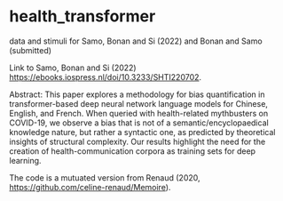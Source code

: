 # health_transformer
data and stimuli for Samo, Bonan and Si (2022) and Bonan and Samo (submitted)

Link to Samo, Bonan and Si (2022) https://ebooks.iospress.nl/doi/10.3233/SHTI220702.

Abstract:
This paper explores a methodology for bias quantification in transformer-based deep neural network language models for Chinese, English, and French. When queried with health-related mythbusters on COVID-19, we observe a bias that is not of a semantic/encyclopaedical knowledge nature, but rather a syntactic one, as predicted by theoretical insights of structural complexity. Our results highlight the need for the creation of health-communication corpora as training sets for deep learning.

The code is a mutuated version from Renaud (2020, https://github.com/celine-renaud/Memoire).
